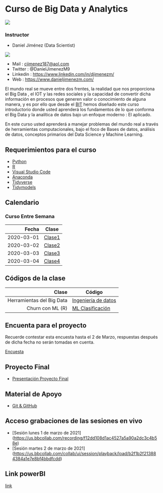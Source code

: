 # Curso de Big Data y Analytics


![](https://bit.institute/images/Instituto-Cursos-Programacion-50lg.png)


### Instructor


* Daniel Jiménez (Data Scientist)

![](https://media-exp1.licdn.com/dms/image/C5603AQELw6YtZh3zmw/profile-displayphoto-shrink_200_200/0/1607703563849?e=1619049600&v=beta&t=Su_TpTDpDPFtyBL6xhl4iShfaeoYXM-iOI7yx6LFYUg) 

  + Mail : cjimenez187@aol.com
  + Twitter : @DanielJimenezM9
  + Linkedin : https://www.linkedin.com/in/djimenezm/
  + Web : https://www.danieljimenezm.com/
  


El mundo real se mueve entre dos frentes, la realidad que nos proporciona el Big Data , el IOT y las redes sociales y la capacidad de convertir dicha información en procesos que generen valor o conocimiento de alguna manera, y es por ello que desde el [BIT](https://bit.institute/) hemos diseñado este curso introductorio donde usted aprenderá los fundamentos de lo que conforma el Big Data y la analítica de datos bajo un enfoque moderno : El aplicado.

En este curso usted aprenderá a manejar problemas del mundo real a través de herramientas computacionales, bajo el foco de Bases de datos, análisis de datos, conceptos primarios del Data Science y Machine Learning.

## Requerimientos para el curso

* [Python](https://www.python.org/downloads/)
* [R](https://www.icesi.edu.co/CRAN/)
* [Visual Studio Code](https://code.visualstudio.com/)
* [Anaconda](https://www.anaconda.com/products/individual)
* [Tidyverse](https://www.tidyverse.org/)
* [Tidymodels](https://www.tidymodels.org/)


## Calendario

### Curso Entre Semana

|Fecha|Clase|
|-----:|-----|
|2020-03-01|[Clase1](https://github.com/carlosjimenez88M/bootcamprBIT/blob/master/Presentaciones/Clase1.pdf)|
|2020-03-02|[Clase2](https://github.com/carlosjimenez88M/bootcamprBIT/blob/master/Presentaciones/Clase2.pdf)|
|2020-03-03|[Clase3]()|
|2020-03-04|[Clase4](https://github.com/carlosjimenez88M/Big-Data-y-Analytics/blob/master/Presentaciones/Clase-Analytics.md)|

## Códigos de la clase 

|Clase|Código|
|-----:|-----|
|Herramientas del Big Data|[Ingeniería de datos](https://github.com/carlosjimenez88M/bootcamprBIT/blob/master/C%C3%B3digos/Data_Eng.ipynb)|
|Churn con ML (R)|[ML Clasificación](https://github.com/carlosjimenez88M/Big-Data-y-Analytics/blob/master/Ejercicios/E2.Rmd)|


## Encuenta para el proyecto 

Recuerde contestar esta encuesta hasta el 2 de Marzo, respuestas después de dicha fecha no serán tomadas en cuenta. 

[Encuesta](https://docs.google.com/forms/d/e/1FAIpQLSdLnRioQYltk80g68rveDoc856gISVS2N3GNkujqDX_hwc8Bg/viewform?usp=sf_link)

## Proyecto Final

* [Presentación Proyecto Final](https://github.com/carlosjimenez88M/bootcamprBIT/blob/master/BIT/Trabajo_Final.md)


## Material de Apoyo

* [Git & GitHub](https://github.com/carlosjimenez88M/Big-Data-y-Analytics/blob/master/Presentaciones/git%26github.pdf)

## Acceso grabaciones de las sesiones en vivo

* [Sesión lunes 1 de marzo de 2021]
(https://us.bbcollab.com/recording/f12dd108d1ac4527a5a90a2dc3c4b58e) 
* [Sesión martes 2 de marzo de 2021]
(https://us.bbcollab.com/collab/ui/session/playback/load/b2f1b2f213884384a1e7e8bf4bbdfcdd)


## Link powerBI
[link](app.powerbi.com/view?r=eyJrIjoiMGI1ODg5ZWUtZDhjZS00MGQwLTk5ZWMtOGQwMThiNGY1OTUxIiwidCI6IjcxOGE2MTYzLWE5YzYtNDdlMi1iYzRjLTZmMjRmMGJjMjYyYyJ9)
